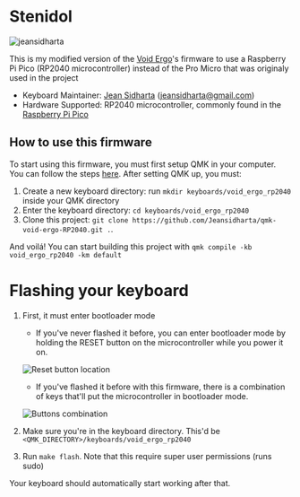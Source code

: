 # Stenidol

![jeansidharta](https://i.imgur.com/WVHc4Mb.jpeg)

This is my modified version of the [Void Ergo](https://github.com/victorlucachi/void_ergo)'s firmware to use a Raspberry Pi Pico (RP2040 microcontroller) instead of the Pro Micro that was originaly used in the project

-   Keyboard Maintainer: [Jean Sidharta](https://github.com/JeanSidharta) (jeansidharta@gmail.com)
-   Hardware Supported: RP2040 microcontroller, commonly found in the [Raspberry Pi Pico](https://www.raspberrypi.com/products/raspberry-pi-pico/)

## How to use this firmware

To start using this firmware, you must first setup QMK in your computer. You can follow the steps [here](https://docs.qmk.fm/#/newbs). After setting QMK up, you must:

1. Create a new keyboard directory: run `mkdir keyboards/void_ergo_rp2040` inside your QMK directory
2. Enter the keyboard directory: `cd keyboards/void_ergo_rp2040`
3. Clone this project: `git clone https://github.com/Jeansidharta/qmk-void-ergo-RP2040.git .`.

And voilá! You can start building this project with `qmk compile -kb void_ergo_rp2040 -km default`

# Flashing your keyboard

1. First, it must enter bootloader mode

    - If you've never flashed it before, you can enter bootloader mode by holding the RESET button on the microcontroller while you power it on.

    ![Reset button location](https://i.imgur.com/CkVeKQr.png)

    - If you've flashed it before with this firmware, there is a combination of keys that'll put the microcontroller in bootloader mode.

    ![Buttons combination](https://i.imgur.com/N1OBQxW.png)

2. Make sure you're in the keyboard directory. This'd be `<QMK_DIRECTORY>/keyboards/void_ergo_rp2040`
3. Run `make flash`. Note that this require super user permissions (runs sudo)

Your keyboard should automatically start working after that.
